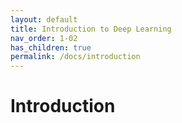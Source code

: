 ```yaml
---
layout: default
title: Introduction to Deep Learning
nav_order: 1-02
has_children: true
permalink: /docs/introduction
---
```


# Introduction
